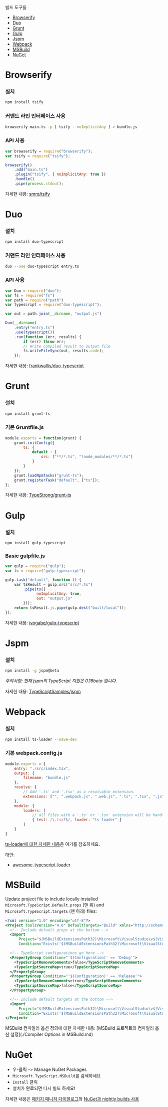 빌드 도구들

* [Browserify](#browserify)
* [Duo](#duo)
* [Grunt](#grunt)
* [Gulp](#gulp)
* [Jspm](#jspm)
* [Webpack](#webpack)
* [MSBuild](#msbuild)
* [NuGet](#nuget)

# Browserify

### 설치

```sh
npm install tsify
```

### 커맨드 라인 인터페이스 사용

```sh
browserify main.ts -p [ tsify --noImplicitAny ] > bundle.js
```

### API 사용

```js
var browserify = require("browserify");
var tsify = require("tsify");

browserify()
    .add("main.ts")
    .plugin("tsify", { noImplicitAny: true })
    .bundle()
    .pipe(process.stdout);
```

자세한 내용: [smrq/tsify](https://github.com/smrq/tsify)

# Duo

### 설치

```sh
npm install duo-typescript
```

### 커맨드 라인 인터페이스 사용

```sh
duo --use duo-typescript entry.ts
```

### API 사용

```js
var Duo = require("duo");
var fs = require("fs")
var path = require("path")
var typescript = require("duo-typescript");

var out = path.join(__dirname, "output.js")

Duo(__dirname)
    .entry("entry.ts")
    .use(typescript())
    .run(function (err, results) {
        if (err) throw err;
        // Write compiled result to output file
        fs.writeFileSync(out, results.code);
    });
```

자세한 내용: [frankwallis/duo-typescript](https://github.com/frankwallis/duo-typescript)

# Grunt

### 설치

```sh
npm install grunt-ts
```

### 기본 Gruntfile.js

````js
module.exports = function(grunt) {
    grunt.initConfig({
        ts: {
            default : {
                src: ["**/*.ts", "!node_modules/**/*.ts"]
            }
        }
    });
    grunt.loadNpmTasks("grunt-ts");
    grunt.registerTask("default", ["ts"]);
};
````

자세한 내용: [TypeStrong/grunt-ts](https://github.com/TypeStrong/grunt-ts)

# Gulp

### 설치

```sh
npm install gulp-typescript
```

### Basic gulpfile.js

```js
var gulp = require("gulp");
var ts = require("gulp-typescript");

gulp.task("default", function () {
    var tsResult = gulp.src("src/*.ts")
        .pipe(ts({
              noImplicitAny: true,
              out: "output.js"
        }));
    return tsResult.js.pipe(gulp.dest("built/local"));
});
```

자세한 내용: [ivogabe/gulp-typescript](https://github.com/ivogabe/gulp-typescript)

# Jspm

### 설치

```sh
npm install -g jspm@beta
```

_주의사항: 현재 jspm의 TypeScript 지원은 0.16beta 입니다._

자세한 내용: [TypeScriptSamples/jspm](https://github.com/Microsoft/TypeScriptSamples/tree/master/jspm)

# Webpack

### 설치

```sh
npm install ts-loader --save-dev
```

### 기본 webpack.config.js

```js
module.exports = {
    entry: "./src/index.tsx",
    output: {
        filename: "bundle.js"
    },
    resolve: {
        // Add '.ts' and '.tsx' as a resolvable extension.
        extensions: ["", ".webpack.js", ".web.js", ".ts", ".tsx", ".js"]
    },
    module: {
        loaders: [
            // all files with a '.ts' or '.tsx' extension will be handled by 'ts-loader'
            { test: /\.tsx?$/, loader: "ts-loader" }
        ]
    }
}
```

[ts-loader에 대한 자세한 내용](https://www.npmjs.com/package/ts-loader)은 여기를 참조하세요.

대안:

* [awesome-typescript-loader](https://www.npmjs.com/package/awesome-typescript-loader)

# MSBuild

Update project file to include locally installed `Microsoft.TypeScript.Default.props` (맨 위) and `Microsoft.TypeScript.targets` (맨 아래) files:

```xml
<?xml version="1.0" encoding="utf-8"?>
<Project ToolsVersion="4.0" DefaultTargets="Build" xmlns="http://schemas.microsoft.com/developer/msbuild/2003">
  <!-- Include default props at the bottom -->
  <Import
      Project="$(MSBuildExtensionsPath32)\Microsoft\VisualStudio\v$(VisualStudioVersion)\TypeScript\Microsoft.TypeScript.Default.props"
      Condition="Exists('$(MSBuildExtensionsPath32)\Microsoft\VisualStudio\v$(VisualStudioVersion)\TypeScript\Microsoft.TypeScript.Default.props')" />

  <!-- TypeScript configurations go here -->
  <PropertyGroup Condition="'$(Configuration)' == 'Debug'">
    <TypeScriptRemoveComments>false</TypeScriptRemoveComments>
    <TypeScriptSourceMap>true</TypeScriptSourceMap>
  </PropertyGroup>
  <PropertyGroup Condition="'$(Configuration)' == 'Release'">
    <TypeScriptRemoveComments>true</TypeScriptRemoveComments>
    <TypeScriptSourceMap>false</TypeScriptSourceMap>
  </PropertyGroup>

  <!-- Include default targets at the bottom -->
  <Import
      Project="$(MSBuildExtensionsPath32)\Microsoft\VisualStudio\v$(VisualStudioVersion)\TypeScript\Microsoft.TypeScript.targets"
      Condition="Exists('$(MSBuildExtensionsPath32)\Microsoft\VisualStudio\v$(VisualStudioVersion)\TypeScript\Microsoft.TypeScript.targets')" />
</Project>
```

MSBuild 컴파일러 옵션 정의에 대한 자세한 내용: [MSBuild 프로젝트의 컴파일러 옵션 설정](./Compiler Options in MSBuild.md)

# NuGet

* 우-클릭 -> Manage NuGet Packages
* `Microsoft.TypeScript.MSBuild`를 검색하세요
* `Install` 클릭
* 설치가 완료되면 다시 빌드 하세요!

자세한 내용은 [패키지 매니저 다이얼로그](http://docs.nuget.org/Consume/Package-Manager-Dialog)와 [NuGet과 nightly builds 사용](https://github.com/Microsoft/TypeScript/wiki/Nightly-drops#using-nuget-with-msbuild)
